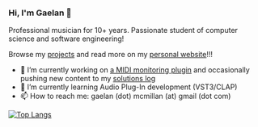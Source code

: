 ### Hi, I'm Gaelan 👋

Professional musician for 10+ years. Passionate student of computer science and software engineering!

Browse my [projects](https://moregeneric.ca/projects) and read more on my [personal website](https://moregeneric.ca)!!!

- 🔭 I’m currently working on [a MIDI monitoring plugin](https://github.com/gaelanmcmillan/midimon) and occasionally pushing new content to my [solutions log](https://moregeneric.ca/solutions)
- 🌱 I’m currently learning Audio Plug-In development (VST3/CLAP)
- 📫 How to reach me: gaelan (dot) mcmillan (at) gmail (dot com)

[![Top Langs](https://github-readme-stats.vercel.app/api/top-langs/?username=gaelanmcmillan&layout=compact&theme=github_dark)](https://github.com/anuraghazra/github-readme-stats)
